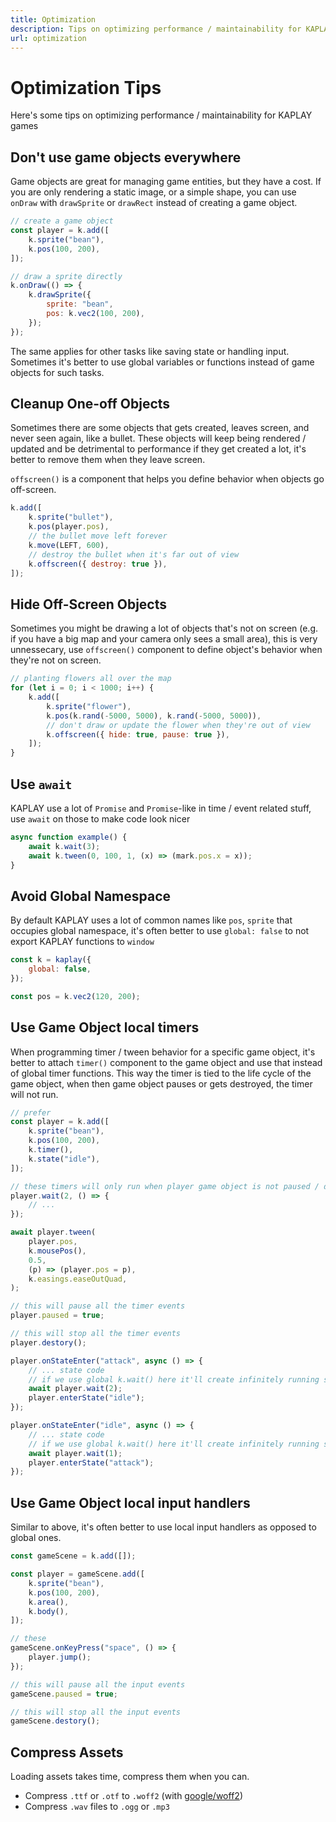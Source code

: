 ```yaml
---
title: Optimization
description: Tips on optimizing performance / maintainability for KAPLAY games.
url: optimization
---
```


# Optimization Tips

Here's some tips on optimizing performance / maintainability for KAPLAY games

## Don't use game objects everywhere

Game objects are great for managing game entities, but they have a cost. If you
are only rendering a static image, or a simple shape, you can use `onDraw` with
`drawSprite` or `drawRect` instead of creating a game object.

```js
// create a game object
const player = k.add([
    k.sprite("bean"),
    k.pos(100, 200),
]);

// draw a sprite directly
k.onDraw(() => {
    k.drawSprite({
        sprite: "bean",
        pos: k.vec2(100, 200),
    });
});
```

The same applies for other tasks like saving state or handling input. Sometimes
it's better to use global variables or functions instead of game objects for
such tasks.

## Cleanup One-off Objects

Sometimes there are some objects that gets created, leaves screen, and never
seen again, like a bullet. These objects will keep being rendered / updated and
be detrimental to performance if they get created a lot, it's better to remove
them when they leave screen.

`offscreen()` is a component that helps you define behavior when objects go
off-screen.

```js
k.add([
    k.sprite("bullet"),
    k.pos(player.pos),
    // the bullet move left forever
    k.move(LEFT, 600),
    // destroy the bullet when it's far out of view
    k.offscreen({ destroy: true }),
]);
```

## Hide Off-Screen Objects

Sometimes you might be drawing a lot of objects that's not on screen (e.g. if
you have a big map and your camera only sees a small area), this is very
unnessecary, use `offscreen()` component to define object's behavior when
they're not on screen.

```js
// planting flowers all over the map
for (let i = 0; i < 1000; i++) {
    k.add([
        k.sprite("flower"),
        k.pos(k.rand(-5000, 5000), k.rand(-5000, 5000)),
        // don't draw or update the flower when they're out of view
        k.offscreen({ hide: true, pause: true }),
    ]);
}
```

## Use `await`

KAPLAY use a lot of `Promise` and `Promise`-like in time / event related stuff,
use `await` on those to make code look nicer

```js
async function example() {
    await k.wait(3);
    await k.tween(0, 100, 1, (x) => (mark.pos.x = x));
}
```

## Avoid Global Namespace

By default KAPLAY uses a lot of common names like `pos`, `sprite` that occupies
global namespace, it's often better to use `global: false` to not export KAPLAY
functions to `window`

```js
const k = kaplay({
    global: false,
});

const pos = k.vec2(120, 200);
```

## Use Game Object local timers

When programming timer / tween behavior for a specific game object, it's better
to attach `timer()` component to the game object and use that instead of global
timer functions. This way the timer is tied to the life cycle of the game
object, when then game object pauses or gets destroyed, the timer will not run.

```js
// prefer
const player = k.add([
    k.sprite("bean"),
    k.pos(100, 200),
    k.timer(),
    k.state("idle"),
]);

// these timers will only run when player game object is not paused / destroyed
player.wait(2, () => {
    // ...
});

await player.tween(
    player.pos,
    k.mousePos(),
    0.5,
    (p) => (player.pos = p),
    k.easings.easeOutQuad,
);

// this will pause all the timer events
player.paused = true;

// this will stop all the timer events
player.destory();

player.onStateEnter("attack", async () => {
    // ... state code
    // if we use global k.wait() here it'll create infinitely running state transitions even when player game object doesn't exist anymore
    await player.wait(2);
    player.enterState("idle");
});

player.onStateEnter("idle", async () => {
    // ... state code
    // if we use global k.wait() here it'll create infinitely running state transitions even when player game object doesn't exist anymore
    await player.wait(1);
    player.enterState("attack");
});
```

## Use Game Object local input handlers

Similar to above, it's often better to use local input handlers as opposed to
global ones.

```js
const gameScene = k.add([]);

const player = gameScene.add([
    k.sprite("bean"),
    k.pos(100, 200),
    k.area(),
    k.body(),
]);

// these
gameScene.onKeyPress("space", () => {
    player.jump();
});

// this will pause all the input events
gameScene.paused = true;

// this will stop all the input events
gameScene.destory();
```

## Compress Assets

Loading assets takes time, compress them when you can.

- Compress `.ttf` or `.otf` to `.woff2` (with
  [google/woff2](https://github.com/google/woff2))
- Compress `.wav` files to `.ogg` or `.mp3`
